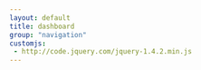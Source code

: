 ```yaml
---
layout: default
title: dashboard
group: "navigation"
customjs:
 - http://code.jquery.com/jquery-1.4.2.min.js
---
```

<div>

<script>
$("body").jsPanel({
    selector: "#container-1",
    position: "center",
    theme:    "success",
    title:    "Another jsPanel"
});
</script>
</div>
